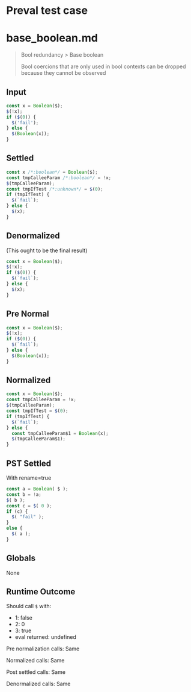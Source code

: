 # Preval test case

# base_boolean.md

> Bool redundancy > Base boolean
>
> Bool coercions that are only used in bool contexts can be dropped because they cannot be observed

## Input

`````js filename=intro
const x = Boolean($);
$(!x);
if ($(0)) {
  $('fail');
} else {
  $(Boolean(x));
}
`````

## Settled


`````js filename=intro
const x /*:boolean*/ = Boolean($);
const tmpCalleeParam /*:boolean*/ = !x;
$(tmpCalleeParam);
const tmpIfTest /*:unknown*/ = $(0);
if (tmpIfTest) {
  $(`fail`);
} else {
  $(x);
}
`````

## Denormalized
(This ought to be the final result)

`````js filename=intro
const x = Boolean($);
$(!x);
if ($(0)) {
  $(`fail`);
} else {
  $(x);
}
`````

## Pre Normal


`````js filename=intro
const x = Boolean($);
$(!x);
if ($(0)) {
  $(`fail`);
} else {
  $(Boolean(x));
}
`````

## Normalized


`````js filename=intro
const x = Boolean($);
const tmpCalleeParam = !x;
$(tmpCalleeParam);
const tmpIfTest = $(0);
if (tmpIfTest) {
  $(`fail`);
} else {
  const tmpCalleeParam$1 = Boolean(x);
  $(tmpCalleeParam$1);
}
`````

## PST Settled
With rename=true

`````js filename=intro
const a = Boolean( $ );
const b = !a;
$( b );
const c = $( 0 );
if (c) {
  $( "fail" );
}
else {
  $( a );
}
`````

## Globals

None

## Runtime Outcome

Should call `$` with:
 - 1: false
 - 2: 0
 - 3: true
 - eval returned: undefined

Pre normalization calls: Same

Normalized calls: Same

Post settled calls: Same

Denormalized calls: Same
